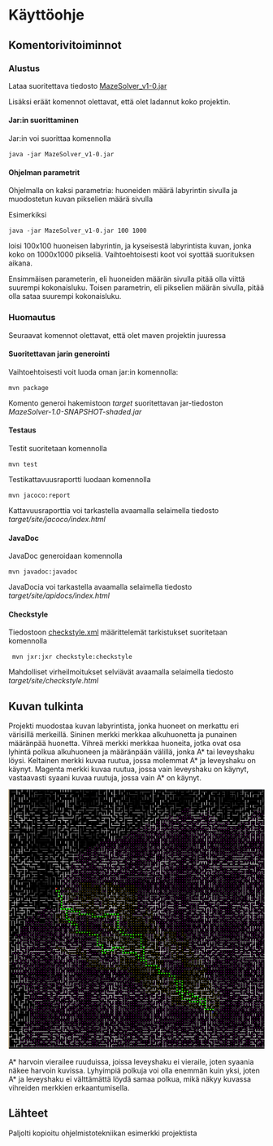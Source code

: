 # Käyttöohje

## Komentorivitoiminnot

### Alustus

Lataa suoritettava tiedosto [MazeSolver_v1-0.jar](https://github.com/SkarpAnton/labyrintin-ratkoja/releases)

Lisäksi eräät komennot olettavat, että olet ladannut koko projektin. 

#### Jar:in suorittaminen

Jar:in voi suorittaa komennolla
```
java -jar MazeSolver_v1-0.jar
```
#### Ohjelman parametrit

Ohjelmalla on kaksi parametria: huoneiden määrä labyrintin sivulla ja muodostetun kuvan pikselien määrä sivulla

Esimerkiksi
```
java -jar MazeSolver_v1-0.jar 100 1000
```
loisi 100x100 huoneisen labyrintin, ja kyseisestä labyrintista kuvan, jonka koko on 1000x1000 pikseliä.
Vaihtoehtoisesti koot voi syottää suorituksen aikana.

Ensimmäisen parameterin, eli huoneiden määrän sivulla pitää olla viittä suurempi kokonaisluku. Toisen parametrin, eli pikselien määrän sivulla, pitää olla sataa suurempi kokonaisluku.

### Huomautus
Seuraavat komennot olettavat, että olet maven projektin juuressa

#### Suoritettavan jarin generointi

Vaihtoehtoisesti voit luoda oman jar:in komennolla:

```
mvn package
```

Komento generoi hakemistoon _target_ suoritettavan jar-tiedoston _MazeSolver-1.0-SNAPSHOT-shaded.jar_

#### Testaus

Testit suoritetaan komennolla

```
mvn test
```

Testikattavuusraportti luodaan komennolla

```
mvn jacoco:report
```

Kattavuusraporttia voi tarkastella avaamalla selaimella tiedosto _target/site/jacoco/index.html_



#### JavaDoc

JavaDoc generoidaan komennolla

```
mvn javadoc:javadoc
```

JavaDocia voi tarkastella avaamalla selaimella tiedosto _target/site/apidocs/index.html_

#### Checkstyle

Tiedostoon [checkstyle.xml](https://github.com/mluukkai/OtmTodoApp/blob/master/checkstyle.xml) määrittelemät tarkistukset suoritetaan komennolla

```
 mvn jxr:jxr checkstyle:checkstyle
```

Mahdolliset virheilmoitukset selviävät avaamalla selaimella tiedosto _target/site/checkstyle.html_

## Kuvan tulkinta

Projekti muodostaa kuvan labyrintista, jonka huoneet on merkattu eri värisillä merkeillä. Sininen merkki merkkaa alkuhuonetta ja punainen määränpää huonetta. Vihreä merkki merkkaa huoneita, jotka ovat osa lyhintä polkua alkuhuoneen ja määränpään välillä, jonka A* tai leveyshaku löysi. Keltainen merkki kuvaa ruutua, jossa molemmat A* ja leveyshaku on käynyt. Magenta merkki kuvaa ruutua, jossa vain leveyshaku on käynyt, vastaavasti syaani kuvaa ruutuja, jossa vain A* on käynyt.

![Labyrintti kuva](https://github.com/SkarpAnton/labyrintin-ratkoja/blob/master/dokumentaatio/kuvat/labyrinttiKuvat.png)

A* harvoin vierailee ruuduissa, joissa leveyshaku ei vieraile, joten syaania näkee harvoin kuvissa. Lyhyimpiä polkuja voi olla enemmän kuin yksi, joten A* ja leveyshaku ei välttämättä löydä samaa polkua, mikä näkyy kuvassa vihreiden merkkien erkaantumisella.



## Lähteet

Paljolti kopioitu ohjelmistotekniikan esimerkki projektista
